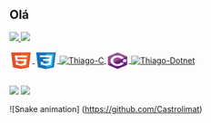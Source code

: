 ## Olá 

<div>
  <a href="https://github.com/castrolimat">
  <img height="180em" src="https://github-readme-stats.vercel.app/api?username=castrolimat&show_icons=true&theme=calm&include_all_commits=true&count_private=true"/>
  <img height="180em" src="https://github-readme-stats.vercel.app/api/top-langs/?username=castrolimat&layout=compact&langs_count=7&theme=calm"/>
</div>
  
<div style="display: inline_block"><br>
  <img align="center" alt="Thiago-HTML" height="30" width="40" src="https://raw.githubusercontent.com/devicons/devicon/master/icons/html5/html5-original.svg">
  <img align="center" alt="Thiago-CSS" height="30" width="40" src="https://raw.githubusercontent.com/devicons/devicon/master/icons/css3/css3-original.svg">
  <img align="center" alt="Thiago-C" height="30" width="40" src="https://cdn.jsdelivr.net/gh/devicons/devicon/icons/c/c-original.svg">
  <img align="center" alt="Thiago-Csharp" height="30" width="40" src="https://raw.githubusercontent.com/devicons/devicon/master/icons/csharp/csharp-original.svg">
  <img align="center" alt="Thiago-Dotnet" height="30" width="40" src="https://cdn.jsdelivr.net/gh/devicons/devicon/icons/dot-net/dot-net-plain-wordmark.svg">
</div
  
  ##
  ##
  <div>
 <a href = "mailto:castrolimat@gmail.com"><img src="https://img.shields.io/badge/-Gmail-%23333?style=for-the-badge&logo=gmail&logoColor=white"     target="_blank"></a>
 <a href="https://www.linkedin.com/in/thiago-lima-9b3316219/" target="_blank"><img src="https://img.shields.io/badge/-LinkedIn-%230077B5?style=for-the-badge&logo=linkedin&logoColor=white" target="_blank"></a> 
  </div>

  ![Snake animation] (https://github.com/Castrolimat)
